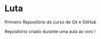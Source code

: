 # Luta
 Primeiro Repositório do curso de Git e GitHub

Repositorio criado durante uma aula ao vivo !